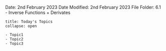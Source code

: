 Date: 2nd February 2023
Date Modified: 2nd February 2023
File Folder: 6.1 - Inverse Functions + Derivates

```ad-abstract
title: Today's Topics
collapse: open

- Topic1
- Topic2
- Topic3

```


